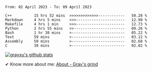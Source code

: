 <!--START_SECTION:waka-->

```text
From: 02 April 2023 - To: 09 April 2023

C++          15 hrs 52 mins  >>>>>>>>>>>>>------------   50.28 %
Markdown     4 hrs 5 mins    >>>----------------------   12.98 %
Makefile     4 hrs 1 min     >>>----------------------   12.73 %
Python       2 hrs 55 mins   >>-----------------------   09.26 %
Bash         1 hr 38 mins    >------------------------   05.22 %
Text         59 mins         >------------------------   03.12 %
Assembly     50 mins         >------------------------   02.68 %
C            38 mins         >------------------------   02.02 %
```

<!--END_SECTION:waka-->

[![grayxu's github stats](https://github-readme-stats.vercel.app/api?username=grayxu&count_private=true&show_icons=true)](https://github.com/grayxu)

✔ Know more about me: [About - Gray's grind](https://www.grayxu.cn/)
